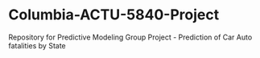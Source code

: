 # Columbia-ACTU-5840-Project
Repository for Predictive Modeling Group Project - Prediction of Car Auto fatalities by State
